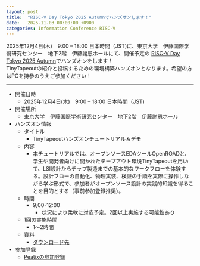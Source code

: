 ```yaml
---
layout: post
title:  "RISC-V Day Tokyo 2025 Autumnでハンズオンします！"
date:   2025-11-03 00:00:00 +0900
categories: Information Conference RISC-V
---
```

2025年12月4日(木)　9:00 – 18:00 日本時間（JST)に、東京大学　伊藤国際学術研究センター　地下2階　伊藤謝恩ホールにて、開催予定の [RISC-V Day Tokyo 2025 Autumn](https://riscv.or.jp/risc-v-tokyo-2025-autumn/)でハンズオンをします！  
TinyTapeoutの紹介と投稿するための環境構築ハンズオンとなります。希望の方はPCを持参のうえご参加ください！  

***

* 開催日時
    * 2025年12月4日(木)　9:00 – 18:00 日本時間（JST)
* 開催場所
    * 東京大学　伊藤国際学術研究センター　地下2階　伊藤謝恩ホール
* ハンズオン情報
    * タイトル
        * TinyTapeoutハンズオンチュートリアル＆デモ
    * 内容
        * 本チュートリアルでは、オープンソースEDAツールOpenROADと、学生や開発者向けに開かれたテープアウト環境TinyTapeoutを用いて、LSI設計からチップ製造までの基本的なワークフローを体験する。設計フローの自動化、物理実装、検証の手順を実際に操作しながら学ぶ形式で、参加者がオープンソース設計の実践的知識を得ることを目的とする（事前参加登録推奨）。
    * 時間
        * 9;00-12:00
            * 状況により柔軟に対応予定。2回以上実施する可能性あり
    * 1回の実施時間
        * 1～2時間
    * 資料
        * [ダウンロード先](/assets/presentation/2025/ISHIKAI_TinyTapeout_sky130_2025.pdf)
* 参加登録
    * [Peatixの参加登録](https://riscv-day-2025-autumn.peatix.com/)
